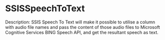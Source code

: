 # SSISSpeechToText
Description: SSIS Speech To Text will make it possible to utilise a column with audio file names and pass the content of those audio files to Microsoft Cognitive Services BING Speech API, and get the resultant speech as text.

